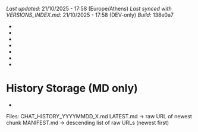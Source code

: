 *Last updated:* 21/10/2025 - 17:58 (Europe/Athens)
*Last synced with VERSIONS_INDEX.md:* 21/10/2025 - 17:58 (DEV-only)
*Build:* 138e0a7

*

*
*
*
*
*
*
# History Storage (MD only)
*
Files: CHAT_HISTORY_YYYYMMDD_X.md
LATEST.md -> raw URL of newest chunk
MANIFEST.md -> descending list of raw URLs (newest first)
